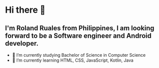  # Hi there 👋
 
 ## I'm Roland Ruales from Philippines, I am looking forward to be a Software engineer and Android developer.

- 🔭 I’m currently studying Bachelor of Science in Computer Science
- 🌱 I’m currently learning HTML, CSS, JavaScript, Kotlin, Java

